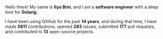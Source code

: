 Hello there! My name is **Ilya Brin**, and I am a **software engineer** with a deep love for **Golang**.

I have been using GitHub for the past **14 years**, and during that time, I have made **5811** contributions, opened **283** issues, submitted **177** pull requests, and contributed to **13** open-source projects.
